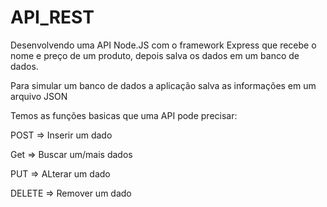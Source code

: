 # API_REST
Desenvolvendo uma API Node.JS com o framework Express que recebe o nome e preço de um produto, depois salva os dados em um banco de dados.

Para simular um banco de dados a aplicação salva as informações em um arquivo JSON

Temos as funções basicas que uma API pode precisar:

POST => Inserir um dado

Get => Buscar um/mais dados

PUT => ALterar um dado

DELETE => Remover um dado
